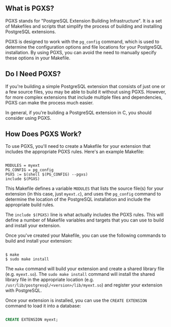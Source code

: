 ## What is PGXS?

PGXS stands for "PostgreSQL Extension Building Infrastructure". It is a set of Makefiles and scripts that simplify the process of building and installing PostgreSQL extensions.

PGXS is designed to work with the `pg_config` command, which is used to determine the configuration options and file locations for your PostgreSQL installation. By using PGXS, you can avoid the need to manually specify these options in your Makefile.
## Do I Need PGXS?

If you're building a simple PostgreSQL extension that consists of just one or a few source files, you may be able to build it without using PGXS. However, for more complex extensions that include multiple files and dependencies, PGXS can make the process much easier.

In general, if you're building a PostgreSQL extension in C, you should consider using PGXS.
## How Does PGXS Work?

To use PGXS, you'll need to create a Makefile for your extension that includes the appropriate PGXS rules. Here's an example Makefile:

```make

MODULES = myext
PG_CONFIG = pg_config
PGXS := $(shell $(PG_CONFIG) --pgxs)
include $(PGXS)
```



This Makefile defines a variable `MODULES` that lists the source file(s) for your extension (in this case, just `myext.c`), and uses the `pg_config` command to determine the location of the PostgreSQL installation and include the appropriate build rules.

The `include $(PGXS)` line is what actually includes the PGXS rules. This will define a number of Makefile variables and targets that you can use to build and install your extension.

Once you've created your Makefile, you can use the following commands to build and install your extension:

```shell

$ make
$ sudo make install
```



The `make` command will build your extension and create a shared library file (e.g. `myext.so`). The `sudo make install` command will install the shared library file in the appropriate location (e.g. `/usr/lib/postgresql/<version>/lib/myext.so`) and register your extension with PostgreSQL.

Once your extension is installed, you can use the `CREATE EXTENSION` command to load it into a database:

```sql

CREATE EXTENSION myext;
```
